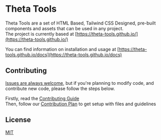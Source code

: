 # Theta Tools

Theta Tools are a set of HTML Based, Tailwind CSS Designed, pre-built components and assets that can be used in any project.  
The project is currently based at [https://theta-tools.github.io/](https://theta-tools.github.io/)

You can find information on installation and usage at [https://theta-tools.github.io/docs](https://theta-tools.github.io/docs)

## Contributing
[Issues are always welcome](https://github.com/theta-tools/theta-tools.github.io/issues/new/choose), but if you're planning to modify code, and contribute new code, please follow the steps below.  
  
Firstly, read the [Contributing Guide](https://theta-tools.github.io/contributing)  
Then, follow our [Contribution Plan](https://theta-tools.github.io/contributing/plan) to get setup with files and guidelines

## License
[MIT](https://choosealicense.com/licenses/mit)